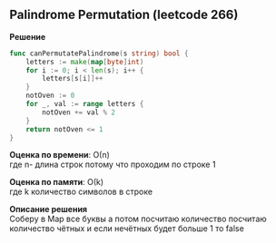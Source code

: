 ## Palindrome Permutation (leetcode 266)  

**Решение**
```go
func canPermutatePalindrome(s string) bool {
	letters := make(map[byte]int)
	for i := 0; i < len(s); i++ {
		letters[s[i]]++
	}
	notOven := 0
	for _, val := range letters {
		notOven += val % 2
	}
	return notOven <= 1
}
```

**Оценка по времени**: О(n)  
где n- длина строк потому что проходим по строке 1 

**Оценка по памяти**: О(k)  
где k количество символов в строке 

**Описание решения**  
Соберу в Map все буквы а потом посчитаю количество посчитаю количество чётных и если нечётных будет больше 1 то false 
